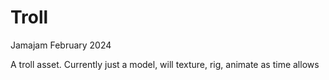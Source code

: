 # Troll

Jamajam February 2024

A troll asset. Currently just a model, will texture, rig, animate as time allows


